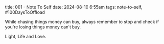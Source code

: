 title: 001 - Note To Self
date: 2024-08-10 6:55am
tags: note-to-self, #100DaysToOffload

While chasing things money 
can buy, always remember 
to stop and check if you're 
losing things money can't buy.

Light, Life and Love.